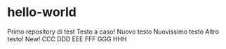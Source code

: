 # hello-world
Primo repository di test
Testo a caso!
Nuovo testo
Nuovissimo testo
Altro testo!
New!  CCC DDD EEE FFF GGG HHH